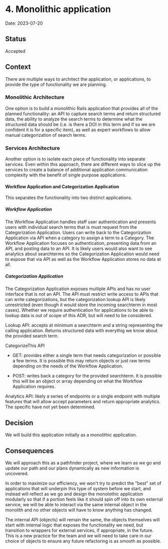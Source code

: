 # 4. Monolithic application

Date: 2023-07-20

## Status

Accepted

## Context

There are multiple ways to architect the application, or applications, to provide the type of functionality we are planning.

### Monolithic Architecture

One option is to build a monolithic Rails application that provides all of the planned functionality: an API to capture search terms and return structured data, the ability to analyze the search terms to determine what the structured data should be (i.e. is there a DOI in this term and if so we are confident it is for a specific item), as well as expert workflows to allow manual categorization of search terms.

### Services Architecture

Another option is to isolate each piece of functionality into separate services. Even within this approach, there are different ways to slice up the services to create a balance of additional application communication complexity with the benefit of single purpose applications.

#### Workflow Application and Categorization Application

This separates the functionality into two distinct applications.

##### Workflow Application

The Workflow Application handles staff user authentication and presents users with individual search terms that is must request from the Categorization Application. Users can write back to the Categorization Application via API when a category to assign a term to a Category. The Workflow Application focuses on authentication, presenting data from an API, and posting data to an API. It is likely users would also want to see analytics about searchterms so the Categorization Application would need to expose that via API as well as the Workflow Application stores no data at all.

##### Categorization Application

The Categorization Application exposes multiple APIs and has no user interface that is not an API. The API must restrict write access to APIs that can write categorizations, but the categorization lookup API is likely unrestricted (even though it would store the incoming searchterm in most cases). Whether we require authentication for applications to be able to lookup data is out of scope of this ADR, but will need to be considered.

Lookup API: accepts at minimum a searchterm and a string representing the calling application. Returns structured data with everythig we know about the provided search term.

CategorizeThis API

- GET: provides either a single term that needs categorization or possible a few terms. It is possible this may return objects or just raw terms depending on the needs of the Workflow Application.

- POST: writes back a category for the provided searchterm. It is possible this will be an object or array depending on what the Workflow Application requires.

Analytics API: likely a series of endpoints or a single endpoint with multiple features that will allow accept parameters and return appropriate analytics. The specific have not yet been determined.

## Decision

We will build this application initially as a monolithic application.

## Consequences

We will approach this as a pathfinder project, where we learn as we go and update our path and our plans dynamically as new information is uncovered.

In order to maximize our efficiency, we won't try to predict the "best" set of applications that will underpin this type of system before we start, and instead will reflect as we go and design the monolothic application modularly so that if a portion feels like it should spin off into its own external service, we will be able to interact via the same internal object in the monolith and no other objects will have to know anything has changed.

The internal API (objects) will remain the same, the objects themselves will start with internal logic that exposes the functionality we need, but transition to wrappers for external services, if appropriate, in the future. This is a new
practice for the team and we will need to take care in our choice of objects to ensure any future refactoring is as
smooth as possible.
